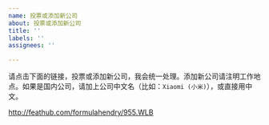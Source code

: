 ```yaml
---
name: 投票或添加新公司
about: 投票或添加新公司
title: ''
labels: ''
assignees: ''

---
```


请点击下面的链接，投票或添加新公司，我会统一处理。添加新公司请注明工作地点。如果是国内公司，请加上公司中文名（比如：`Xiaomi (小米)`），或直接用中文。

http://feathub.com/formulahendry/955.WLB
